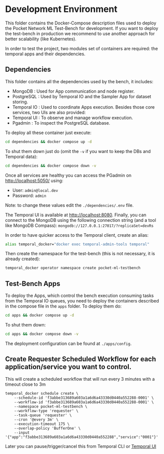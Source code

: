 # Development Environment

This folder contains the Docker-Compose description files used to deploy the Pocket Network ML Test-Bench for development.
If you want to deploy the test-bench in production we recommend to use another approach for better scalability (like Kubernetes).

In order to test the project, two modules set of containers are required: the temporal apps and their dependencies.

## Dependencies

This folder contains all the dependencies used by the bench, it includes:
- MongoDB : Used for App communication and node register.
- PostgreSQL : Used by Temporal IO and the Sampler App for dataset storing.
- Temporal IO : Used to coordinate Apps execution.
Besides those core services, two UIs are also provided:
- Temporal UI : To observe and manage workflow execution.
- Pgadmin : To inspect the PostgreSQL database.

To deploy all these container just execute:
```bash
cd dependencies && docker compose up -d
```
To shut them down just do (omit the `-v` if you want to keep the DBs and Temporal data):
```bash
cd dependencies && docker compose down -v
```

Once all services are healthy you can access the PGadmin on [http://localhost:5050/](http://localhost:5050/) using:
- User: `admin@local.dev`
- Password: `admin`

Note: to change these values edit the `./dependencies/.env` file.

The Temporal UI is available at [http://localhost:8080](http://localhost:8080).
Finally, you can connect to the MongoDB using the following connection string (and a tool like MongoDB Compass):
`mongodb://127.0.0.1:27017/?replicaSet=devRs`

In order to have quicker access to the Temporal client, create an alias:
```bash
alias temporal_docker="docker exec temporal-admin-tools temporal"
```

Then create the namespace for the test-bench (this is not necessary, it is already created):
```bash
temporal_docker operator namespace create pocket-ml-testbench
```


## Test-Bench Apps

To deploy the Apps, which control the bench execution consuming tasks from the Temporal IO queues, you need to deploy the containers described in the compose file in the `apps` folder. To deploy them do:
```bash
cd apps && docker compose up -d
```
To shut them down:
```bash
cd apps && docker compose down -v
```

The deployment configuration can be found at `./apps/config`.

## Create Requester Scheduled Workflow for each application/service you want to control.

This will create a scheduled workflow that will run every 3 minutes with a timeout close to 3m
```
temporal_docker schedule create \
    --schedule-id 'f3abbe313689a603a1a6d6a43330d0440a552288-0001' \
    --workflow-id 'f3abbe313689a603a1a6d6a43330d0440a552288-0001' \
    --namespace pocket-ml-testbench \
    --workflow-type 'requester' \
    --task-queue 'requester' \
    --cron '@every 3m' \
    --execution-timeout 175 \
    --overlap-policy 'BufferOne' \
    --input '{"app":"f3abbe313689a603a1a6d6a43330d0440a552288","service":"0001"}'
```
Later you can pause/trigger/cancel this from Temporal CLI or [Temporal UI](http://localhost:8080/namespaces/pocket-ml-testbench/schedules)